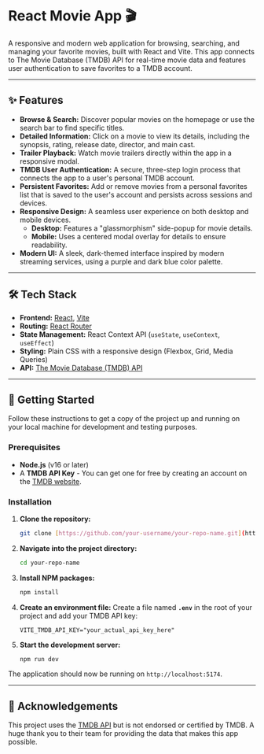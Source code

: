 # React Movie App 🎬

A responsive and modern web application for browsing, searching, and managing your favorite movies, built with React and Vite. This app connects to The Movie Database (TMDB) API for real-time movie data and features user authentication to save favorites to a TMDB account.



---
## ✨ Features

* **Browse & Search:** Discover popular movies on the homepage or use the search bar to find specific titles.
* **Detailed Information:** Click on a movie to view its details, including the synopsis, rating, release date, director, and main cast.
* **Trailer Playback:** Watch movie trailers directly within the app in a responsive modal.
* **TMDB User Authentication:** A secure, three-step login process that connects the app to a user's personal TMDB account.
* **Persistent Favorites:** Add or remove movies from a personal favorites list that is saved to the user's account and persists across sessions and devices.
* **Responsive Design:** A seamless user experience on both desktop and mobile devices.
    * **Desktop:** Features a "glassmorphism" side-popup for movie details.
    * **Mobile:** Uses a centered modal overlay for details to ensure readability.
* **Modern UI:** A sleek, dark-themed interface inspired by modern streaming services, using a purple and dark blue color palette.

---
## 🛠️ Tech Stack

* **Frontend:** [React](https://reactjs.org/), [Vite](https://vitejs.dev/)
* **Routing:** [React Router](https://reactrouter.com/)
* **State Management:** React Context API (`useState`, `useContext`, `useEffect`)
* **Styling:** Plain CSS with a responsive design (Flexbox, Grid, Media Queries)
* **API:** [The Movie Database (TMDB) API](https://www.themoviedb.org/documentation/api)

---
## 🚀 Getting Started

Follow these instructions to get a copy of the project up and running on your local machine for development and testing purposes.

### Prerequisites

* **Node.js** (v16 or later)
* A **TMDB API Key** - You can get one for free by creating an account on the [TMDB website](https://www.themoviedb.org/signup).

### Installation

1.  **Clone the repository:**
    ```bash
    git clone [https://github.com/your-username/your-repo-name.git](https://github.com/your-username/your-repo-name.git)
    ```

2.  **Navigate into the project directory:**
    ```bash
    cd your-repo-name
    ```

3.  **Install NPM packages:**
    ```bash
    npm install
    ```

4.  **Create an environment file:**
    Create a file named **`.env`** in the root of your project and add your TMDB API key:
    ```
    VITE_TMDB_API_KEY="your_actual_api_key_here"
    ```

5.  **Start the development server:**
    ```bash
    npm run dev
    ```
The application should now be running on `http://localhost:5174`.

---
## 🙏 Acknowledgements

This project uses the [TMDB API](https://www.themoviedb.org/) but is not endorsed or certified by TMDB. A huge thank you to their team for providing the data that makes this app possible.
